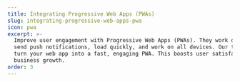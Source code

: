 ```yaml
---
title: Integrating Progressive Web Apps (PWAs)
slug: integrating-progressive-web-apps-pwa
icon: pwa
excerpt: >-
  Improve user engagement with Progressive Web Apps (PWAs). They work offline,
  send push notifications, load quickly, and work on all devices. Our team will
  turn your web app into a fast, engaging PWA. This boosts user satisfaction and
  business growth.
order: 3
---
```


